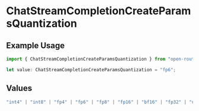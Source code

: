 # ChatStreamCompletionCreateParamsQuantization

## Example Usage

```typescript
import { ChatStreamCompletionCreateParamsQuantization } from "open-router/models";

let value: ChatStreamCompletionCreateParamsQuantization = "fp6";
```

## Values

```typescript
"int4" | "int8" | "fp4" | "fp6" | "fp8" | "fp16" | "bf16" | "fp32" | "unknown"
```